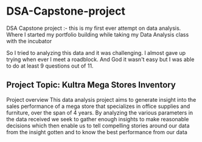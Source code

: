 # DSA-Capstone-project
DSA Capstone project :- this is my first ever attempt on data analysis. Where I started my portfolio building while taking my Data Analysis class with the incubator 

So I tried to analyzing this data and it was challenging. I almost gave up trying when ever I meet a roadblock. And God it wasn't easy but I was able to do at least 9 questions out of 11. 

## Project Topic: Kultra Mega Stores Inventory 

Project overview 
This data analysis project aims to generate insight into the sales performance of a mega store that specializes in office supplies and furniture, over the span of 4 years. By analyzing the various parameters in the data received we seek to gather enough insights to make reasonable decisions which then enable us to tell compelling stories around our data from the insight gotten and to know the best performance from our data 
